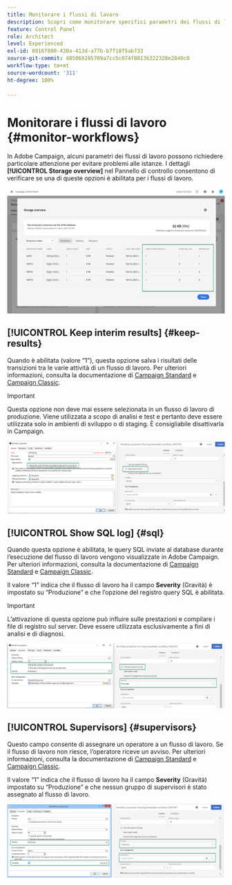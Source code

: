 ```yaml
---
title: Monitorare i flussi di lavoro
description: Scopri come monitorare specifici parametri dei flussi di lavoro che richiedono attenzione per evitare problemi nelle istanze.
feature: Control Panel
role: Architect
level: Experienced
exl-id: 8016f800-430a-413d-a77b-b7f18f5ab733
source-git-commit: 485069285709a7cc5c074f8813b322328e2840c0
workflow-type: tm+mt
source-wordcount: '311'
ht-degree: 100%

---
```


# Monitorare i flussi di lavoro {#monitor-workflows}

<!-- Clean paused and completed workflows

When [!DNL Adobe Campaign] workflows are paused or completed, they leave temporary tables on your instances database that consume space and can lead to performance issues.

Control Panel allows you to identify those workflows and clean the temporary resources generated on your instances.

>[!NOTE]
>
>Technically, this operation executes the **[!UICONTROL Database cleanup technical workflow]** that runs on your Campaign instance everyday (see [Campaign Standard](https://experienceleague.adobe.com/docs/campaign-standard/using/administrating/application-settings/technical-workflows.html#list-of-technical-workflows) and [Campaign Classic](https://experienceleague.adobe.com/docs/campaign-classic/using/monitoring-campaign-classic/data-processing/database-cleanup-workflow.html) documentation). 

To clean paused and completed workflows, follow these steps:

1. Navigate to the **[!UICONTROL Performance monitoring]** card.

1. In the **[!UICONTROL Databases]** tab, select the instance where you want to perform the operation.

1. Access the **[!UICONTROL Storage overview]** details, then filter the list on **[!UICONTROL Temporary tables]**. Learn more on **[!UICONTROL Storage overview]** in [this page](database-storage-overview.md).

    ![](assets/wkf-monitoring-filter.png)

1. All temporary tables generated on your instances by workflows and deliveries display. Click the **[!UICONTROL Clean now]** button to delete the resources generated by paused and completed workflows.

    ![](assets/wkf-monitoring-clean.png)

1. Once the operation is confirmed, you can track the estimated remaining time in the **[!UICONTROL Storage overview]** list.

    ![](assets/wkf-monitoring-in-progress.png)

Monitor workflow parameters -->

In Adobe Campaign, alcuni parametri dei flussi di lavoro possono richiedere particolare attenzione per evitare problemi alle istanze. I dettagli **[!UICONTROL Storage overview]** nel Pannello di controllo consentono di verificare se una di queste opzioni è abilitata per i flussi di lavoro.

![](assets/wkf-monitoring-parameters.png)

## **[!UICONTROL Keep interim results]** {#keep-results}

Quando è abilitata (valore “1”), questa opzione salva i risultati delle transizioni tra le varie attività di un flusso di lavoro. Per ulteriori informazioni, consulta la documentazione di [Campaign Standard](https://experienceleague.adobe.com/docs/campaign-standard/using/managing-processes-and-data/executing-a-workflow/managing-execution-options.html?lang=it) e [Campaign Classic](https://experienceleague.adobe.com/docs/campaign-classic/using/automating-with-workflows/introduction/workflow-best-practices.html?lang=it#logs).

>[!IMPORTANT]
>
>Questa opzione non deve mai essere selezionata in un flusso di lavoro di produzione. Viene utilizzata a scopo di analisi e test e pertanto deve essere utilizzata solo in ambienti di sviluppo o di staging. È consigliabile disattivarla in Campaign.

![](assets/wkf-monitoring-keep.png)

## **[!UICONTROL Show SQL log]** {#sql}

Quando questa opzione è abilitata, le query SQL inviate al database durante l’esecuzione del flusso di lavoro vengono visualizzate in Adobe Campaign. Per ulteriori informazioni, consulta la documentazione di [Campaign Standard](https://experienceleague.adobe.com/docs/campaign-standard/using/managing-processes-and-data/executing-a-workflow/managing-execution-options.html?lang=it) e [Campaign Classic](https://experienceleague.adobe.com/docs/campaign-classic/using/automating-with-workflows/advanced-management/workflow-properties.html?lang=it#execution).

Il valore “1” indica che il flusso di lavoro ha il campo **Severity** (Gravità) è impostato su “Produzione” e che l’opzione del registro query SQL è abilitata.

>[!IMPORTANT]
>
>L’attivazione di questa opzione può influire sulle prestazioni e compilare i file di registro sul server. Deve essere utilizzata esclusivamente a fini di analisi e di diagnosi.

![](assets/wkf-monitoring-sql.png)

## **[!UICONTROL Supervisors]** {#supervisors}

Questo campo consente di assegnare un operatore a un flusso di lavoro. Se il flusso di lavoro non riesce, l’operatore riceve un avviso. Per ulteriori informazioni, consulta la documentazione di [Campaign Standard](https://experienceleague.adobe.com/docs/campaign-standard/using/managing-processes-and-data/executing-a-workflow/monitoring-workflow-execution.html?lang=it#error-management) e [Campaign Classic](https://experienceleague.adobe.com/docs/campaign-classic/using/automating-with-workflows/advanced-management/workflow-properties.html?lang=it#error-management).

Il valore “1” indica che il flusso di lavoro ha il campo **Severity** (Gravità) impostato su “Produzione” e che nessun gruppo di supervisori è stato assegnato al flusso di lavoro.

![](assets/wkf-monitoring-supervisors.png)
